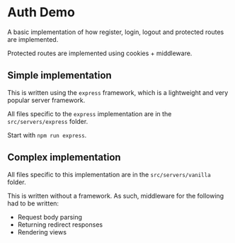 # Auth Demo

A basic implementation of how register, login, logout and protected routes are implemented.

Protected routes are implemented using cookies + middleware.

## Simple implementation

This is written using the `express` framework, which is a lightweight and very popular server framework.

All files specific to the `express` implementation are in the `src/servers/express` folder.

Start with `npm run express`.

## Complex implementation

All files specific to this implementation are in the `src/servers/vanilla` folder.

This is written without a framework. As such, middleware for the following had to be written:

- Request body parsing
- Returning redirect responses
- Rendering views
